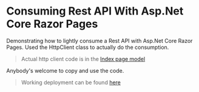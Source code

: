 # Consuming Rest API With Asp.Net Core Razor Pages

Demonstrating how to lightly consume a Rest API with Asp.Net Core Razor Pages. 
Used the HttpClient class to actually do the consumption. 

>Actual http client code is in the [Index page model](/Pages/Index.cshtml.cs)

Anybody's welcome to copy and use the code.

>Working deployment can be found [here](https://catfact.azurewebsites.net/)
